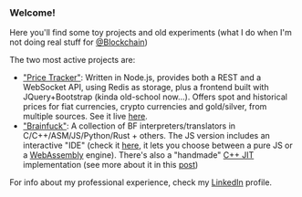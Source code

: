### Welcome!

Here you'll find some toy projects and old experiments (what I do when I'm not doing real stuff for [@Blockchain](https://github.com/blockchain))

The two most active projects are:

 - ["Price Tracker"](./pablojorge/price-tracker): Written in Node.js, provides both a REST and a WebSocket API, using Redis as storage, plus a frontend built with JQuery+Bootstrap (kinda old-school now...). Offers spot and historical prices for fiat currencies, crypto currencies and gold/silver, from multiple sources. See it live [here](http://price-tracker.herokuapp.com/).
 - ["Brainfuck"](./pablojorge/brainfuck): A collection of BF interpreters/translators in C/C++/ASM/JS/Python/Rust + others. The JS version includes an interactive "IDE" (check it [here](http://pablojorge.github.io/brainfuck/), it lets you choose between a pure JS or a [WebAssembly](./pablojorge/brainfuck/blob/master/wasm) engine). There's also a "handmade" [C++ JIT](./pablojorge/brainfuck/blob/master/cpp/brainfuck-jit.cpp) implementation (see more about it in this [post](https://pablojorge.github.io/blog/2020/07/27/bf-jit-compiler-in-cpp.html))

For info about my professional experience, check my [LinkedIn](https://linkedin.com/in/pablojorge) profile.
